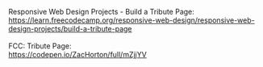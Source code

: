 Responsive Web Design Projects - Build a Tribute Page:<br />
https://learn.freecodecamp.org/responsive-web-design/responsive-web-design-projects/build-a-tribute-page<br />
<br />
FCC: Tribute Page:<br />
https://codepen.io/ZacHorton/full/mZjjYV<br />
